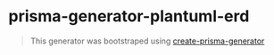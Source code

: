 # prisma-generator-plantuml-erd

> This generator was bootstraped using [create-prisma-generator](https://github.com/YassinEldeeb/create-prisma-generator)
